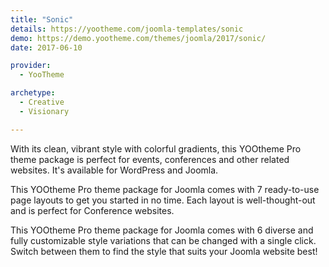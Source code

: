 ```yaml
---
title: "Sonic"
details: https://yootheme.com/joomla-templates/sonic
demo: https://demo.yootheme.com/themes/joomla/2017/sonic/
date: 2017-06-10

provider:
  - YooTheme

archetype:
  - Creative
  - Visionary

---
```


With its clean, vibrant style with colorful gradients, this YOOtheme Pro theme package is perfect for events, conferences and other related websites. It's available for WordPress and Joomla.

This YOOtheme Pro theme package for Joomla comes with 7 ready-to-use page layouts to get you started in no time. Each layout is well-thought-out and is perfect for Conference websites.

This YOOtheme Pro theme package for Joomla comes with 6 diverse and fully customizable style variations that can be changed with a single click. Switch between them to find the style that suits your Joomla website best!